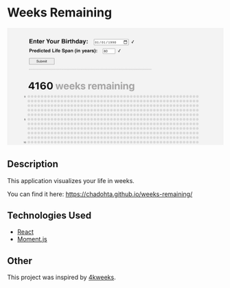 # Weeks Remaining

![homepage](./weeks-remaining.png)

## Description

This application visualizes your life in weeks.  

You can find it here: <https://chadohta.github.io/weeks-remaining/>

## Technologies Used

* [React](https://github.com/facebook/create-react-app)
* [Moment.js](https://momentjs.com/)

## Other

This project was inspired by [4kweeks](https://4kweeks.com/).
